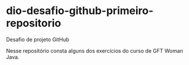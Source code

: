 # dio-desafio-github-primeiro-repositorio
Desafio de projeto GitHub

Nesse repositório consta alguns dos exercícios do curso de GFT Woman Java.

